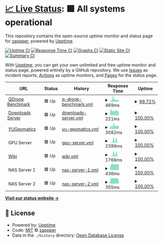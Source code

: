 # [📈 Live Status](https://status.ausmlab.xyz): <!--live status--> **🟩 All systems operational**

This repository contains the open-source uptime monitor and status page for [zappper](https://status.ausmlab.xyz), powered by [Upptime](https://github.com/upptime/upptime).

[![Uptime CI](https://github.com/zappper/status/workflows/Uptime%20CI/badge.svg)](https://github.com/zappper/status/actions?query=workflow%3A%22Uptime+CI%22)
[![Response Time CI](https://github.com/zappper/status/workflows/Response%20Time%20CI/badge.svg)](https://github.com/zappper/status/actions?query=workflow%3A%22Response+Time+CI%22)
[![Graphs CI](https://github.com/zappper/status/workflows/Graphs%20CI/badge.svg)](https://github.com/zappper/status/actions?query=workflow%3A%22Graphs+CI%22)
[![Static Site CI](https://github.com/zappper/status/workflows/Static%20Site%20CI/badge.svg)](https://github.com/zappper/status/actions?query=workflow%3A%22Static+Site+CI%22)
[![Summary CI](https://github.com/zappper/status/workflows/Summary%20CI/badge.svg)](https://github.com/zappper/status/actions?query=workflow%3A%22Summary+CI%22)

With [Upptime](https://upptime.js.org), you can get your own unlimited and free uptime monitor and status page, powered entirely by a GitHub repository. We use [Issues](https://github.com/zappper/status/issues) as incident reports, [Actions](https://github.com/zappper/status/actions) as uptime monitors, and [Pages](https://status.ausmlab.xyz) for the status page.

<!--start: status pages-->
<!-- This summary is generated by Upptime (https://github.com/upptime/upptime) -->
<!-- Do not edit this manually, your changes will be overwritten -->
<!-- prettier-ignore -->
| URL | Status | History | Response Time | Uptime |
| --- | ------ | ------- | ------------- | ------ |
| <img alt="" src="https://favicons.githubusercontent.com/benchmark.qdrone.ausmlab.com" height="13"> [QDrone Benchmark](https://benchmark.qdrone.ausmlab.com) | 🟩 Up | [q-drone-benchmark.yml](https://github.com/zappper/status/commits/HEAD/history/q-drone-benchmark.yml) | <details><summary><img alt="Response time graph" src="./graphs/q-drone-benchmark/response-time-week.png" height="20"> 469ms</summary><br><a href="https://status.ausmlab.xyz/history/q-drone-benchmark"><img alt="Response time 398" src="https://img.shields.io/endpoint?url=https%3A%2F%2Fraw.githubusercontent.com%2Fzappper%2Fstatus%2FHEAD%2Fapi%2Fq-drone-benchmark%2Fresponse-time.json"></a><br><a href="https://status.ausmlab.xyz/history/q-drone-benchmark"><img alt="24-hour response time 341" src="https://img.shields.io/endpoint?url=https%3A%2F%2Fraw.githubusercontent.com%2Fzappper%2Fstatus%2FHEAD%2Fapi%2Fq-drone-benchmark%2Fresponse-time-day.json"></a><br><a href="https://status.ausmlab.xyz/history/q-drone-benchmark"><img alt="7-day response time 469" src="https://img.shields.io/endpoint?url=https%3A%2F%2Fraw.githubusercontent.com%2Fzappper%2Fstatus%2FHEAD%2Fapi%2Fq-drone-benchmark%2Fresponse-time-week.json"></a><br><a href="https://status.ausmlab.xyz/history/q-drone-benchmark"><img alt="30-day response time 400" src="https://img.shields.io/endpoint?url=https%3A%2F%2Fraw.githubusercontent.com%2Fzappper%2Fstatus%2FHEAD%2Fapi%2Fq-drone-benchmark%2Fresponse-time-month.json"></a><br><a href="https://status.ausmlab.xyz/history/q-drone-benchmark"><img alt="1-year response time 398" src="https://img.shields.io/endpoint?url=https%3A%2F%2Fraw.githubusercontent.com%2Fzappper%2Fstatus%2FHEAD%2Fapi%2Fq-drone-benchmark%2Fresponse-time-year.json"></a></details> | <details><summary><a href="https://status.ausmlab.xyz/history/q-drone-benchmark">99.72%</a></summary><a href="https://status.ausmlab.xyz/history/q-drone-benchmark"><img alt="All-time uptime 99.94%" src="https://img.shields.io/endpoint?url=https%3A%2F%2Fraw.githubusercontent.com%2Fzappper%2Fstatus%2FHEAD%2Fapi%2Fq-drone-benchmark%2Fuptime.json"></a><br><a href="https://status.ausmlab.xyz/history/q-drone-benchmark"><img alt="24-hour uptime 100.00%" src="https://img.shields.io/endpoint?url=https%3A%2F%2Fraw.githubusercontent.com%2Fzappper%2Fstatus%2FHEAD%2Fapi%2Fq-drone-benchmark%2Fuptime-day.json"></a><br><a href="https://status.ausmlab.xyz/history/q-drone-benchmark"><img alt="7-day uptime 99.72%" src="https://img.shields.io/endpoint?url=https%3A%2F%2Fraw.githubusercontent.com%2Fzappper%2Fstatus%2FHEAD%2Fapi%2Fq-drone-benchmark%2Fuptime-week.json"></a><br><a href="https://status.ausmlab.xyz/history/q-drone-benchmark"><img alt="30-day uptime 99.94%" src="https://img.shields.io/endpoint?url=https%3A%2F%2Fraw.githubusercontent.com%2Fzappper%2Fstatus%2FHEAD%2Fapi%2Fq-drone-benchmark%2Fuptime-month.json"></a><br><a href="https://status.ausmlab.xyz/history/q-drone-benchmark"><img alt="1-year uptime 99.94%" src="https://img.shields.io/endpoint?url=https%3A%2F%2Fraw.githubusercontent.com%2Fzappper%2Fstatus%2FHEAD%2Fapi%2Fq-drone-benchmark%2Fuptime-year.json"></a></details>
| <img alt="" src="https://favicons.githubusercontent.com/downloads.ausmlab.com" height="13"> [Downloads Server](https://downloads.ausmlab.com) | 🟩 Up | [downloads-server.yml](https://github.com/zappper/status/commits/HEAD/history/downloads-server.yml) | <details><summary><img alt="Response time graph" src="./graphs/downloads-server/response-time-week.png" height="20"> 221ms</summary><br><a href="https://status.ausmlab.xyz/history/downloads-server"><img alt="Response time 243" src="https://img.shields.io/endpoint?url=https%3A%2F%2Fraw.githubusercontent.com%2Fzappper%2Fstatus%2FHEAD%2Fapi%2Fdownloads-server%2Fresponse-time.json"></a><br><a href="https://status.ausmlab.xyz/history/downloads-server"><img alt="24-hour response time 303" src="https://img.shields.io/endpoint?url=https%3A%2F%2Fraw.githubusercontent.com%2Fzappper%2Fstatus%2FHEAD%2Fapi%2Fdownloads-server%2Fresponse-time-day.json"></a><br><a href="https://status.ausmlab.xyz/history/downloads-server"><img alt="7-day response time 221" src="https://img.shields.io/endpoint?url=https%3A%2F%2Fraw.githubusercontent.com%2Fzappper%2Fstatus%2FHEAD%2Fapi%2Fdownloads-server%2Fresponse-time-week.json"></a><br><a href="https://status.ausmlab.xyz/history/downloads-server"><img alt="30-day response time 234" src="https://img.shields.io/endpoint?url=https%3A%2F%2Fraw.githubusercontent.com%2Fzappper%2Fstatus%2FHEAD%2Fapi%2Fdownloads-server%2Fresponse-time-month.json"></a><br><a href="https://status.ausmlab.xyz/history/downloads-server"><img alt="1-year response time 243" src="https://img.shields.io/endpoint?url=https%3A%2F%2Fraw.githubusercontent.com%2Fzappper%2Fstatus%2FHEAD%2Fapi%2Fdownloads-server%2Fresponse-time-year.json"></a></details> | <details><summary><a href="https://status.ausmlab.xyz/history/downloads-server">100.00%</a></summary><a href="https://status.ausmlab.xyz/history/downloads-server"><img alt="All-time uptime 99.91%" src="https://img.shields.io/endpoint?url=https%3A%2F%2Fraw.githubusercontent.com%2Fzappper%2Fstatus%2FHEAD%2Fapi%2Fdownloads-server%2Fuptime.json"></a><br><a href="https://status.ausmlab.xyz/history/downloads-server"><img alt="24-hour uptime 100.00%" src="https://img.shields.io/endpoint?url=https%3A%2F%2Fraw.githubusercontent.com%2Fzappper%2Fstatus%2FHEAD%2Fapi%2Fdownloads-server%2Fuptime-day.json"></a><br><a href="https://status.ausmlab.xyz/history/downloads-server"><img alt="7-day uptime 100.00%" src="https://img.shields.io/endpoint?url=https%3A%2F%2Fraw.githubusercontent.com%2Fzappper%2Fstatus%2FHEAD%2Fapi%2Fdownloads-server%2Fuptime-week.json"></a><br><a href="https://status.ausmlab.xyz/history/downloads-server"><img alt="30-day uptime 99.91%" src="https://img.shields.io/endpoint?url=https%3A%2F%2Fraw.githubusercontent.com%2Fzappper%2Fstatus%2FHEAD%2Fapi%2Fdownloads-server%2Fuptime-month.json"></a><br><a href="https://status.ausmlab.xyz/history/downloads-server"><img alt="1-year uptime 99.91%" src="https://img.shields.io/endpoint?url=https%3A%2F%2Fraw.githubusercontent.com%2Fzappper%2Fstatus%2FHEAD%2Fapi%2Fdownloads-server%2Fuptime-year.json"></a></details>
| <img alt="" src="https://favicons.githubusercontent.com/yugeomatics.ca" height="13"> [YUGeomatics](https://yugeomatics.ca) | 🟩 Up | [yu-geomatics.yml](https://github.com/zappper/status/commits/HEAD/history/yu-geomatics.yml) | <details><summary><img alt="Response time graph" src="./graphs/yu-geomatics/response-time-week.png" height="20"> 3082ms</summary><br><a href="https://status.ausmlab.xyz/history/yu-geomatics"><img alt="Response time 2962" src="https://img.shields.io/endpoint?url=https%3A%2F%2Fraw.githubusercontent.com%2Fzappper%2Fstatus%2FHEAD%2Fapi%2Fyu-geomatics%2Fresponse-time.json"></a><br><a href="https://status.ausmlab.xyz/history/yu-geomatics"><img alt="24-hour response time 2693" src="https://img.shields.io/endpoint?url=https%3A%2F%2Fraw.githubusercontent.com%2Fzappper%2Fstatus%2FHEAD%2Fapi%2Fyu-geomatics%2Fresponse-time-day.json"></a><br><a href="https://status.ausmlab.xyz/history/yu-geomatics"><img alt="7-day response time 3082" src="https://img.shields.io/endpoint?url=https%3A%2F%2Fraw.githubusercontent.com%2Fzappper%2Fstatus%2FHEAD%2Fapi%2Fyu-geomatics%2Fresponse-time-week.json"></a><br><a href="https://status.ausmlab.xyz/history/yu-geomatics"><img alt="30-day response time 2871" src="https://img.shields.io/endpoint?url=https%3A%2F%2Fraw.githubusercontent.com%2Fzappper%2Fstatus%2FHEAD%2Fapi%2Fyu-geomatics%2Fresponse-time-month.json"></a><br><a href="https://status.ausmlab.xyz/history/yu-geomatics"><img alt="1-year response time 2962" src="https://img.shields.io/endpoint?url=https%3A%2F%2Fraw.githubusercontent.com%2Fzappper%2Fstatus%2FHEAD%2Fapi%2Fyu-geomatics%2Fresponse-time-year.json"></a></details> | <details><summary><a href="https://status.ausmlab.xyz/history/yu-geomatics">100.00%</a></summary><a href="https://status.ausmlab.xyz/history/yu-geomatics"><img alt="All-time uptime 99.82%" src="https://img.shields.io/endpoint?url=https%3A%2F%2Fraw.githubusercontent.com%2Fzappper%2Fstatus%2FHEAD%2Fapi%2Fyu-geomatics%2Fuptime.json"></a><br><a href="https://status.ausmlab.xyz/history/yu-geomatics"><img alt="24-hour uptime 100.00%" src="https://img.shields.io/endpoint?url=https%3A%2F%2Fraw.githubusercontent.com%2Fzappper%2Fstatus%2FHEAD%2Fapi%2Fyu-geomatics%2Fuptime-day.json"></a><br><a href="https://status.ausmlab.xyz/history/yu-geomatics"><img alt="7-day uptime 100.00%" src="https://img.shields.io/endpoint?url=https%3A%2F%2Fraw.githubusercontent.com%2Fzappper%2Fstatus%2FHEAD%2Fapi%2Fyu-geomatics%2Fuptime-week.json"></a><br><a href="https://status.ausmlab.xyz/history/yu-geomatics"><img alt="30-day uptime 99.81%" src="https://img.shields.io/endpoint?url=https%3A%2F%2Fraw.githubusercontent.com%2Fzappper%2Fstatus%2FHEAD%2Fapi%2Fyu-geomatics%2Fuptime-month.json"></a><br><a href="https://status.ausmlab.xyz/history/yu-geomatics"><img alt="1-year uptime 99.82%" src="https://img.shields.io/endpoint?url=https%3A%2F%2Fraw.githubusercontent.com%2Fzappper%2Fstatus%2FHEAD%2Fapi%2Fyu-geomatics%2Fuptime-year.json"></a></details>
| <img alt="" src="https://favicons.githubusercontent.com/null" height="13"> GPU Server | 🟩 Up | [gpu-server.yml](https://github.com/zappper/status/commits/HEAD/history/gpu-server.yml) | <details><summary><img alt="Response time graph" src="./graphs/gpu-server/response-time-week.png" height="20"> 2399ms</summary><br><a href="https://status.ausmlab.xyz/history/gpu-server"><img alt="Response time 2604" src="https://img.shields.io/endpoint?url=https%3A%2F%2Fraw.githubusercontent.com%2Fzappper%2Fstatus%2FHEAD%2Fapi%2Fgpu-server%2Fresponse-time.json"></a><br><a href="https://status.ausmlab.xyz/history/gpu-server"><img alt="24-hour response time 5373" src="https://img.shields.io/endpoint?url=https%3A%2F%2Fraw.githubusercontent.com%2Fzappper%2Fstatus%2FHEAD%2Fapi%2Fgpu-server%2Fresponse-time-day.json"></a><br><a href="https://status.ausmlab.xyz/history/gpu-server"><img alt="7-day response time 2399" src="https://img.shields.io/endpoint?url=https%3A%2F%2Fraw.githubusercontent.com%2Fzappper%2Fstatus%2FHEAD%2Fapi%2Fgpu-server%2Fresponse-time-week.json"></a><br><a href="https://status.ausmlab.xyz/history/gpu-server"><img alt="30-day response time 2565" src="https://img.shields.io/endpoint?url=https%3A%2F%2Fraw.githubusercontent.com%2Fzappper%2Fstatus%2FHEAD%2Fapi%2Fgpu-server%2Fresponse-time-month.json"></a><br><a href="https://status.ausmlab.xyz/history/gpu-server"><img alt="1-year response time 2604" src="https://img.shields.io/endpoint?url=https%3A%2F%2Fraw.githubusercontent.com%2Fzappper%2Fstatus%2FHEAD%2Fapi%2Fgpu-server%2Fresponse-time-year.json"></a></details> | <details><summary><a href="https://status.ausmlab.xyz/history/gpu-server">100.00%</a></summary><a href="https://status.ausmlab.xyz/history/gpu-server"><img alt="All-time uptime 99.85%" src="https://img.shields.io/endpoint?url=https%3A%2F%2Fraw.githubusercontent.com%2Fzappper%2Fstatus%2FHEAD%2Fapi%2Fgpu-server%2Fuptime.json"></a><br><a href="https://status.ausmlab.xyz/history/gpu-server"><img alt="24-hour uptime 100.00%" src="https://img.shields.io/endpoint?url=https%3A%2F%2Fraw.githubusercontent.com%2Fzappper%2Fstatus%2FHEAD%2Fapi%2Fgpu-server%2Fuptime-day.json"></a><br><a href="https://status.ausmlab.xyz/history/gpu-server"><img alt="7-day uptime 100.00%" src="https://img.shields.io/endpoint?url=https%3A%2F%2Fraw.githubusercontent.com%2Fzappper%2Fstatus%2FHEAD%2Fapi%2Fgpu-server%2Fuptime-week.json"></a><br><a href="https://status.ausmlab.xyz/history/gpu-server"><img alt="30-day uptime 99.84%" src="https://img.shields.io/endpoint?url=https%3A%2F%2Fraw.githubusercontent.com%2Fzappper%2Fstatus%2FHEAD%2Fapi%2Fgpu-server%2Fuptime-month.json"></a><br><a href="https://status.ausmlab.xyz/history/gpu-server"><img alt="1-year uptime 99.85%" src="https://img.shields.io/endpoint?url=https%3A%2F%2Fraw.githubusercontent.com%2Fzappper%2Fstatus%2FHEAD%2Fapi%2Fgpu-server%2Fuptime-year.json"></a></details>
| <img alt="" src="https://favicons.githubusercontent.com/wiki.gpu.ausmlab.xyz" height="13"> [Wiki](https://wiki.gpu.ausmlab.xyz) | 🟩 Up | [wiki.yml](https://github.com/zappper/status/commits/HEAD/history/wiki.yml) | <details><summary><img alt="Response time graph" src="./graphs/wiki/response-time-week.png" height="20"> 1766ms</summary><br><a href="https://status.ausmlab.xyz/history/wiki"><img alt="Response time 2281" src="https://img.shields.io/endpoint?url=https%3A%2F%2Fraw.githubusercontent.com%2Fzappper%2Fstatus%2FHEAD%2Fapi%2Fwiki%2Fresponse-time.json"></a><br><a href="https://status.ausmlab.xyz/history/wiki"><img alt="24-hour response time 452" src="https://img.shields.io/endpoint?url=https%3A%2F%2Fraw.githubusercontent.com%2Fzappper%2Fstatus%2FHEAD%2Fapi%2Fwiki%2Fresponse-time-day.json"></a><br><a href="https://status.ausmlab.xyz/history/wiki"><img alt="7-day response time 1766" src="https://img.shields.io/endpoint?url=https%3A%2F%2Fraw.githubusercontent.com%2Fzappper%2Fstatus%2FHEAD%2Fapi%2Fwiki%2Fresponse-time-week.json"></a><br><a href="https://status.ausmlab.xyz/history/wiki"><img alt="30-day response time 2343" src="https://img.shields.io/endpoint?url=https%3A%2F%2Fraw.githubusercontent.com%2Fzappper%2Fstatus%2FHEAD%2Fapi%2Fwiki%2Fresponse-time-month.json"></a><br><a href="https://status.ausmlab.xyz/history/wiki"><img alt="1-year response time 2281" src="https://img.shields.io/endpoint?url=https%3A%2F%2Fraw.githubusercontent.com%2Fzappper%2Fstatus%2FHEAD%2Fapi%2Fwiki%2Fresponse-time-year.json"></a></details> | <details><summary><a href="https://status.ausmlab.xyz/history/wiki">100.00%</a></summary><a href="https://status.ausmlab.xyz/history/wiki"><img alt="All-time uptime 99.85%" src="https://img.shields.io/endpoint?url=https%3A%2F%2Fraw.githubusercontent.com%2Fzappper%2Fstatus%2FHEAD%2Fapi%2Fwiki%2Fuptime.json"></a><br><a href="https://status.ausmlab.xyz/history/wiki"><img alt="24-hour uptime 100.00%" src="https://img.shields.io/endpoint?url=https%3A%2F%2Fraw.githubusercontent.com%2Fzappper%2Fstatus%2FHEAD%2Fapi%2Fwiki%2Fuptime-day.json"></a><br><a href="https://status.ausmlab.xyz/history/wiki"><img alt="7-day uptime 100.00%" src="https://img.shields.io/endpoint?url=https%3A%2F%2Fraw.githubusercontent.com%2Fzappper%2Fstatus%2FHEAD%2Fapi%2Fwiki%2Fuptime-week.json"></a><br><a href="https://status.ausmlab.xyz/history/wiki"><img alt="30-day uptime 99.84%" src="https://img.shields.io/endpoint?url=https%3A%2F%2Fraw.githubusercontent.com%2Fzappper%2Fstatus%2FHEAD%2Fapi%2Fwiki%2Fuptime-month.json"></a><br><a href="https://status.ausmlab.xyz/history/wiki"><img alt="1-year uptime 99.85%" src="https://img.shields.io/endpoint?url=https%3A%2F%2Fraw.githubusercontent.com%2Fzappper%2Fstatus%2FHEAD%2Fapi%2Fwiki%2Fuptime-year.json"></a></details>
| <img alt="" src="https://favicons.githubusercontent.com/null" height="13"> NAS Server 1 | 🟩 Up | [nas-server-1.yml](https://github.com/zappper/status/commits/HEAD/history/nas-server-1.yml) | <details><summary><img alt="Response time graph" src="./graphs/nas-server-1/response-time-week.png" height="20"> 436ms</summary><br><a href="https://status.ausmlab.xyz/history/nas-server-1"><img alt="Response time 475" src="https://img.shields.io/endpoint?url=https%3A%2F%2Fraw.githubusercontent.com%2Fzappper%2Fstatus%2FHEAD%2Fapi%2Fnas-server-1%2Fresponse-time.json"></a><br><a href="https://status.ausmlab.xyz/history/nas-server-1"><img alt="24-hour response time 526" src="https://img.shields.io/endpoint?url=https%3A%2F%2Fraw.githubusercontent.com%2Fzappper%2Fstatus%2FHEAD%2Fapi%2Fnas-server-1%2Fresponse-time-day.json"></a><br><a href="https://status.ausmlab.xyz/history/nas-server-1"><img alt="7-day response time 436" src="https://img.shields.io/endpoint?url=https%3A%2F%2Fraw.githubusercontent.com%2Fzappper%2Fstatus%2FHEAD%2Fapi%2Fnas-server-1%2Fresponse-time-week.json"></a><br><a href="https://status.ausmlab.xyz/history/nas-server-1"><img alt="30-day response time 469" src="https://img.shields.io/endpoint?url=https%3A%2F%2Fraw.githubusercontent.com%2Fzappper%2Fstatus%2FHEAD%2Fapi%2Fnas-server-1%2Fresponse-time-month.json"></a><br><a href="https://status.ausmlab.xyz/history/nas-server-1"><img alt="1-year response time 475" src="https://img.shields.io/endpoint?url=https%3A%2F%2Fraw.githubusercontent.com%2Fzappper%2Fstatus%2FHEAD%2Fapi%2Fnas-server-1%2Fresponse-time-year.json"></a></details> | <details><summary><a href="https://status.ausmlab.xyz/history/nas-server-1">100.00%</a></summary><a href="https://status.ausmlab.xyz/history/nas-server-1"><img alt="All-time uptime 99.85%" src="https://img.shields.io/endpoint?url=https%3A%2F%2Fraw.githubusercontent.com%2Fzappper%2Fstatus%2FHEAD%2Fapi%2Fnas-server-1%2Fuptime.json"></a><br><a href="https://status.ausmlab.xyz/history/nas-server-1"><img alt="24-hour uptime 100.00%" src="https://img.shields.io/endpoint?url=https%3A%2F%2Fraw.githubusercontent.com%2Fzappper%2Fstatus%2FHEAD%2Fapi%2Fnas-server-1%2Fuptime-day.json"></a><br><a href="https://status.ausmlab.xyz/history/nas-server-1"><img alt="7-day uptime 100.00%" src="https://img.shields.io/endpoint?url=https%3A%2F%2Fraw.githubusercontent.com%2Fzappper%2Fstatus%2FHEAD%2Fapi%2Fnas-server-1%2Fuptime-week.json"></a><br><a href="https://status.ausmlab.xyz/history/nas-server-1"><img alt="30-day uptime 99.84%" src="https://img.shields.io/endpoint?url=https%3A%2F%2Fraw.githubusercontent.com%2Fzappper%2Fstatus%2FHEAD%2Fapi%2Fnas-server-1%2Fuptime-month.json"></a><br><a href="https://status.ausmlab.xyz/history/nas-server-1"><img alt="1-year uptime 99.85%" src="https://img.shields.io/endpoint?url=https%3A%2F%2Fraw.githubusercontent.com%2Fzappper%2Fstatus%2FHEAD%2Fapi%2Fnas-server-1%2Fuptime-year.json"></a></details>
| <img alt="" src="https://favicons.githubusercontent.com/null" height="13"> NAS Server 2 | 🟩 Up | [nas-server-2.yml](https://github.com/zappper/status/commits/HEAD/history/nas-server-2.yml) | <details><summary><img alt="Response time graph" src="./graphs/nas-server-2/response-time-week.png" height="20"> 355ms</summary><br><a href="https://status.ausmlab.xyz/history/nas-server-2"><img alt="Response time 405" src="https://img.shields.io/endpoint?url=https%3A%2F%2Fraw.githubusercontent.com%2Fzappper%2Fstatus%2FHEAD%2Fapi%2Fnas-server-2%2Fresponse-time.json"></a><br><a href="https://status.ausmlab.xyz/history/nas-server-2"><img alt="24-hour response time 433" src="https://img.shields.io/endpoint?url=https%3A%2F%2Fraw.githubusercontent.com%2Fzappper%2Fstatus%2FHEAD%2Fapi%2Fnas-server-2%2Fresponse-time-day.json"></a><br><a href="https://status.ausmlab.xyz/history/nas-server-2"><img alt="7-day response time 355" src="https://img.shields.io/endpoint?url=https%3A%2F%2Fraw.githubusercontent.com%2Fzappper%2Fstatus%2FHEAD%2Fapi%2Fnas-server-2%2Fresponse-time-week.json"></a><br><a href="https://status.ausmlab.xyz/history/nas-server-2"><img alt="30-day response time 397" src="https://img.shields.io/endpoint?url=https%3A%2F%2Fraw.githubusercontent.com%2Fzappper%2Fstatus%2FHEAD%2Fapi%2Fnas-server-2%2Fresponse-time-month.json"></a><br><a href="https://status.ausmlab.xyz/history/nas-server-2"><img alt="1-year response time 405" src="https://img.shields.io/endpoint?url=https%3A%2F%2Fraw.githubusercontent.com%2Fzappper%2Fstatus%2FHEAD%2Fapi%2Fnas-server-2%2Fresponse-time-year.json"></a></details> | <details><summary><a href="https://status.ausmlab.xyz/history/nas-server-2">100.00%</a></summary><a href="https://status.ausmlab.xyz/history/nas-server-2"><img alt="All-time uptime 99.85%" src="https://img.shields.io/endpoint?url=https%3A%2F%2Fraw.githubusercontent.com%2Fzappper%2Fstatus%2FHEAD%2Fapi%2Fnas-server-2%2Fuptime.json"></a><br><a href="https://status.ausmlab.xyz/history/nas-server-2"><img alt="24-hour uptime 100.00%" src="https://img.shields.io/endpoint?url=https%3A%2F%2Fraw.githubusercontent.com%2Fzappper%2Fstatus%2FHEAD%2Fapi%2Fnas-server-2%2Fuptime-day.json"></a><br><a href="https://status.ausmlab.xyz/history/nas-server-2"><img alt="7-day uptime 100.00%" src="https://img.shields.io/endpoint?url=https%3A%2F%2Fraw.githubusercontent.com%2Fzappper%2Fstatus%2FHEAD%2Fapi%2Fnas-server-2%2Fuptime-week.json"></a><br><a href="https://status.ausmlab.xyz/history/nas-server-2"><img alt="30-day uptime 99.85%" src="https://img.shields.io/endpoint?url=https%3A%2F%2Fraw.githubusercontent.com%2Fzappper%2Fstatus%2FHEAD%2Fapi%2Fnas-server-2%2Fuptime-month.json"></a><br><a href="https://status.ausmlab.xyz/history/nas-server-2"><img alt="1-year uptime 99.85%" src="https://img.shields.io/endpoint?url=https%3A%2F%2Fraw.githubusercontent.com%2Fzappper%2Fstatus%2FHEAD%2Fapi%2Fnas-server-2%2Fuptime-year.json"></a></details>

<!--end: status pages-->

[**Visit our status website →**](https://status.ausmlab.xyz)

## 📄 License

- Powered by: [Upptime](https://github.com/upptime/upptime)
- Code: [MIT](./LICENSE) © [zappper](https://status.ausmlab.xyz)
- Data in the `./history` directory: [Open Database License](https://opendatacommons.org/licenses/odbl/1-0/)
